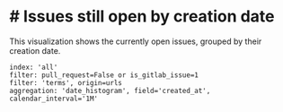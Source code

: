 # \# Issues still open by creation date

This visualization shows the currently open issues, grouped by their creation date.

```
index: 'all'
filter: pull_request=False or is_gitlab_issue=1
filter: 'terms', origin=urls
aggregation: 'date_histogram', field='created_at', calendar_interval='1M'
```

